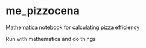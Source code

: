 # me_pizzocena
Mathematica notebook for calculating pizza efficiency

Run with mathematica and do things
